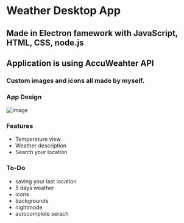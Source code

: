 # Weather Desktop App
## Made in Electron famework with JavaScript, HTML, CSS, node.js
## Application is using AccuWeahter API
### Custom images and icons all made by myself.

### App Design
![image](https://github.com/user-attachments/assets/6e4c6890-583e-4f57-8b58-651ffe960ac8)





### Features
- Temperature view
- Weather description
- Search your location


### To-Do
- saving your last location
- 5 days weather
- icons
- backgrounds
- nightmode
- autocomplete serach 




